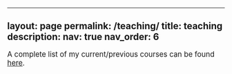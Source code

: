
---
layout: page
permalink: /teaching/
title: teaching
description: 
nav: true
nav_order: 6
---

<big>A complete list of my current/previous courses can be found <a href="https://people.utwente.nl/g.rattan?tab=education">here</a>.</big> 
